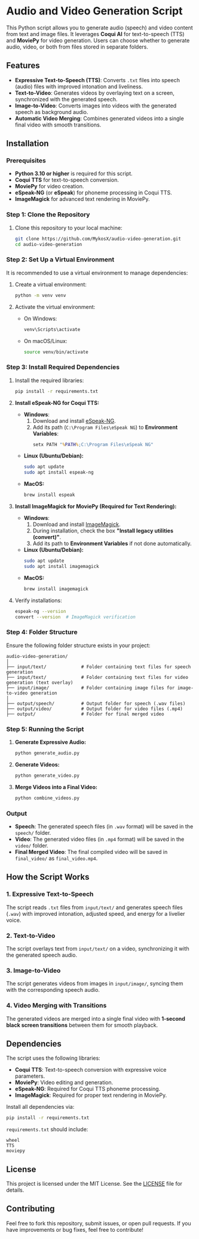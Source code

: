 # Audio and Video Generation Script

This Python script allows you to generate audio (speech) and video content from text and image files. It leverages **Coqui AI** for text-to-speech (TTS) and **MoviePy** for video generation. Users can choose whether to generate audio, video, or both from files stored in separate folders.

## Features

- **Expressive Text-to-Speech (TTS)**: Converts `.txt` files into speech (audio) files with improved intonation and liveliness.
- **Text-to-Video**: Generates videos by overlaying text on a screen, synchronized with the generated speech.
- **Image-to-Video**: Converts images into videos with the generated speech as background audio.
- **Automatic Video Merging**: Combines generated videos into a single final video with smooth transitions.

## Installation

### Prerequisites

- **Python 3.10 or higher** is required for this script.
- **Coqui TTS** for text-to-speech conversion.
- **MoviePy** for video creation.
- **eSpeak-NG** (or **eSpeak**) for phoneme processing in Coqui TTS.
- **ImageMagick** for advanced text rendering in MoviePy.

### Step 1: Clone the Repository

1. Clone this repository to your local machine:
   ```bash
   git clone https://github.com/MykosX/audio-video-generation.git
   cd audio-video-generation
   ```

### Step 2: Set Up a Virtual Environment

It is recommended to use a virtual environment to manage dependencies:
   
1. Create a virtual environment:
   ```bash
   python -m venv venv
   ```

2. Activate the virtual environment:
   - On Windows:
     ```bash
     venv\Scripts\activate
     ```
   - On macOS/Linux:
     ```bash
     source venv/bin/activate
     ```

### Step 3: Install Required Dependencies

1. Install the required libraries:
   ```bash
   pip install -r requirements.txt
   ```

2. **Install eSpeak-NG for Coqui TTS:**
   - **Windows**:
     1. Download and install [eSpeak-NG](https://espeak-ng.org/download.html).
     2. Add its path (`C:\Program Files\eSpeak NG`) to **Environment Variables**:
        ```cmd
        setx PATH "%PATH%;C:\Program Files\eSpeak NG"
        ```
   - **Linux (Ubuntu/Debian):**
     ```bash
     sudo apt update
     sudo apt install espeak-ng
     ```
   - **MacOS:**
     ```bash
     brew install espeak
     ```

3. **Install ImageMagick for MoviePy (Required for Text Rendering):**
   - **Windows**:
     1. Download and install [ImageMagick](https://imagemagick.org/script/download.php).
     2. During installation, check the box **"Install legacy utilities (convert)"**.
     3. Add its path to **Environment Variables** if not done automatically.
   - **Linux (Ubuntu/Debian):**
     ```bash
     sudo apt update
     sudo apt install imagemagick
     ```
   - **MacOS:**
     ```bash
     brew install imagemagick
     ```

4. Verify installations:
   ```bash
   espeak-ng --version
   convert --version  # ImageMagick verification
   ```

### Step 4: Folder Structure

Ensure the following folder structure exists in your project:

```
audio-video-generation/
│
├── input/text/             # Folder containing text files for speech generation
├── input/text/             # Folder containing text files for video generation (text overlay)
├── input/image/            # Folder containing image files for image-to-video generation
│
├── output/speech/          # Output folder for speech (.wav files)
├── output/video/           # Output folder for video files (.mp4)
├── output/                 # Folder for final merged video
```

### Step 5: Running the Script

1. **Generate Expressive Audio:**
   ```bash
   python generate_audio.py
   ```

2. **Generate Videos:**
   ```bash
   python generate_video.py
   ```

3. **Merge Videos into a Final Video:**
   ```bash
   python combine_videos.py
   ```

### Output

- **Speech**: The generated speech files (in `.wav` format) will be saved in the `speech/` folder.
- **Video**: The generated video files (in `.mp4` format) will be saved in the `video/` folder.
- **Final Merged Video**: The final compiled video will be saved in `final_video/` as `final_video.mp4`.

## How the Script Works

### 1. Expressive Text-to-Speech
The script reads `.txt` files from `input/text/` and generates speech files (`.wav`) with improved intonation, adjusted speed, and energy for a livelier voice.

### 2. Text-to-Video
The script overlays text from `input/text/` on a video, synchronizing it with the generated speech audio.

### 3. Image-to-Video
The script generates videos from images in `input/image/`, syncing them with the corresponding speech audio.

### 4. Video Merging with Transitions
The generated videos are merged into a single final video with **1-second black screen transitions** between them for smooth playback.

## Dependencies

The script uses the following libraries:

- **Coqui TTS**: Text-to-speech conversion with expressive voice parameters.
- **MoviePy**: Video editing and generation.
- **eSpeak-NG**: Required for Coqui TTS phoneme processing.
- **ImageMagick**: Required for proper text rendering in MoviePy.
  
Install all dependencies via:
```bash
pip install -r requirements.txt
```

`requirements.txt` should include:
```
wheel
TTS
moviepy
```

## License

This project is licensed under the MIT License. See the [LICENSE](LICENSE) file for details.

## Contributing

Feel free to fork this repository, submit issues, or open pull requests. If you have improvements or bug fixes, feel free to contribute!
